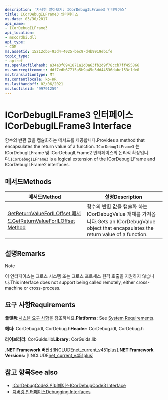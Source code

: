 ```yaml
---
description: '자세히 알아보기: ICorDebugILFrame3 인터페이스'
title: ICorDebugILFrame3 인터페이스
ms.date: 03/30/2017
api_name:
- ICorDebugILFrame3
api_location:
- mscordbi.dll
api_type:
- COM
ms.assetid: 15212cb5-93d4-4025-bec9-d4b9919eb1fe
topic_type:
- apiref
ms.openlocfilehash: a34a3f0941871a2d0a63fb2d9f78ccb7ff455866
ms.sourcegitcommit: ddf7edb67715a5b9a45e3dd44536dabc153c1de0
ms.translationtype: MT
ms.contentlocale: ko-KR
ms.lasthandoff: 02/06/2021
ms.locfileid: "99791259"
---
```

# <a name="icordebugilframe3-interface"></a><span data-ttu-id="744bc-103">ICorDebugILFrame3 인터페이스</span><span class="sxs-lookup"><span data-stu-id="744bc-103">ICorDebugILFrame3 Interface</span></span>

<span data-ttu-id="744bc-104">함수의 반환 값을 캡슐화하는 메서드를 제공합니다.</span><span class="sxs-lookup"><span data-stu-id="744bc-104">Provides a method that encapsulates the return value of a function.</span></span> <span data-ttu-id="744bc-105">`ICorDebugILFrame3` 는 ICorDebugILFrame 및 ICorDebugILFrame2 인터페이스의 논리적 확장입니다.</span><span class="sxs-lookup"><span data-stu-id="744bc-105">`ICorDebugILFrame3` is a logical extension of the ICorDebugILFrame and ICorDebugILFrame2 interfaces.</span></span>  
  
## <a name="methods"></a><span data-ttu-id="744bc-106">메서드</span><span class="sxs-lookup"><span data-stu-id="744bc-106">Methods</span></span>  
  
|<span data-ttu-id="744bc-107">메서드</span><span class="sxs-lookup"><span data-stu-id="744bc-107">Method</span></span>|<span data-ttu-id="744bc-108">설명</span><span class="sxs-lookup"><span data-stu-id="744bc-108">Description</span></span>|  
|------------|-----------------|  
|[<span data-ttu-id="744bc-109">GetReturnValueForILOffset 메서드</span><span class="sxs-lookup"><span data-stu-id="744bc-109">GetReturnValueForILOffset Method</span></span>](icordebugilframe3-getreturnvalueforiloffset-method.md)|<span data-ttu-id="744bc-110">함수의 반환 값을 캡슐화 하는 ICorDebugValue 개체를 가져옵니다.</span><span class="sxs-lookup"><span data-stu-id="744bc-110">Gets an ICorDebugValue object that encapsulates the return value of a function.</span></span>|  
  
## <a name="remarks"></a><span data-ttu-id="744bc-111">설명</span><span class="sxs-lookup"><span data-stu-id="744bc-111">Remarks</span></span>  
  
> [!NOTE]
> <span data-ttu-id="744bc-112">이 인터페이스는 크로스 시스템 또는 크로스 프로세스 원격 호출을 지원하지 않습니다.</span><span class="sxs-lookup"><span data-stu-id="744bc-112">This interface does not support being called remotely, either cross-machine or cross-process.</span></span>  
  
## <a name="requirements"></a><span data-ttu-id="744bc-113">요구 사항</span><span class="sxs-lookup"><span data-stu-id="744bc-113">Requirements</span></span>  

 <span data-ttu-id="744bc-114">**플랫폼:**[시스템 요구 사항](../../get-started/system-requirements.md)을 참조하세요.</span><span class="sxs-lookup"><span data-stu-id="744bc-114">**Platforms:** See [System Requirements](../../get-started/system-requirements.md).</span></span>  
  
 <span data-ttu-id="744bc-115">**헤더:** CorDebug.idl, CorDebug.h</span><span class="sxs-lookup"><span data-stu-id="744bc-115">**Header:** CorDebug.idl, CorDebug.h</span></span>  
  
 <span data-ttu-id="744bc-116">**라이브러리:** CorGuids.lib</span><span class="sxs-lookup"><span data-stu-id="744bc-116">**Library:** CorGuids.lib</span></span>  
  
 <span data-ttu-id="744bc-117">**.NET Framework 버전:**[!INCLUDE[net_current_v451plus](../../../../includes/net-current-v451plus-md.md)]</span><span class="sxs-lookup"><span data-stu-id="744bc-117">**.NET Framework Versions:** [!INCLUDE[net_current_v451plus](../../../../includes/net-current-v451plus-md.md)]</span></span>  
  
## <a name="see-also"></a><span data-ttu-id="744bc-118">참고 항목</span><span class="sxs-lookup"><span data-stu-id="744bc-118">See also</span></span>

- [<span data-ttu-id="744bc-119">ICorDebugCode3 인터페이스</span><span class="sxs-lookup"><span data-stu-id="744bc-119">ICorDebugCode3 Interface</span></span>](icordebugcode3-interface.md)
- [<span data-ttu-id="744bc-120">디버깅 인터페이스</span><span class="sxs-lookup"><span data-stu-id="744bc-120">Debugging Interfaces</span></span>](debugging-interfaces.md)
